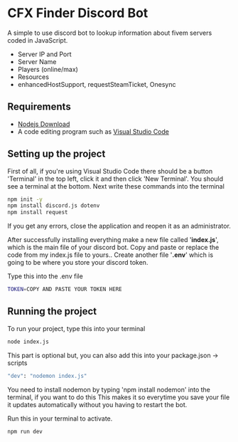 
# CFX Finder Discord Bot

A simple to use discord bot to lookup information about fivem servers coded in JavaScript.
* Server IP and Port
* Server Name
* Players (online/max)
* Resources
* enhancedHostSupport, requestSteamTicket, Onesync







## Requirements

* [Nodejs Download](https://nodejs.org/en/)
* A code editing program such as [Visual Studio Code](https://code.visualstudio.com/)


## Setting up the project

First of all, if you're using Visual Studio Code there should be a button 'Terminal' in the top left, click it and then click 
'New Terminal'. You should see a terminal at the bottom. Next write these commands into the terminal
```bash
npm init -y
npm install discord.js dotenv
npm install request
```
If you get any errors, close the application and reopen it as an administrator.

After successfully installing everything make a new file called '**index.js**', which is the main file of your discord bot. Copy and paste or replace the code from my index.js file to yours.. Create another file '**.env**' which is going to be where you store your discord token.

Type this into the .env file
```bash
TOKEN=COPY AND PASTE YOUR TOKEN HERE
```


## Running the project

To run your project, type this into your terminal
```bash
node index.js
```
This part is optional but, you can also add this into your package.json -> scripts 
```bash
"dev": "nodemon index.js"
```
You need to install nodemon by typing 'npm install nodemon' into the terminal, if you want to do this
This makes it so everytime you save your file it updates automatically without you having to restart the bot.

Run this in your terminal to activate.
```bash
npm run dev
```
